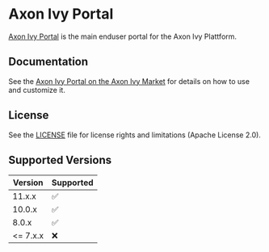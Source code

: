 # Axon Ivy Portal

[Axon Ivy Portal](https://market.axonivy.com/portal) is the main enduser portal for the Axon Ivy Plattform.

## Documentation

See the [Axon Ivy Portal on the Axon Ivy Market](https://market.axonivy.com/portal) for details on how to use and customize it.

## License

See the [LICENSE](LICENSE) file for license rights and limitations (Apache License 2.0).


## Supported Versions

| Version | Supported          |
| ------- | ------------------ |
| 11.x.x  | :white_check_mark: |
| 10.0.x  | :white_check_mark:  |
|  8.0.x   | :white_check_mark: |
| <= 7.x.x   | :x:                |

